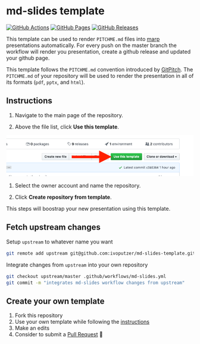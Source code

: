 # md-slides template

[![GitHub Actions][gh_actions_badge]](/actions)
[![GitHub Pages][gh_pages_badge]](/deployments)
[![GitHub Releases][gh_releases_badge]][gh_releases]

This template can be used to render `PITCHME.md` files into [marp](https://marp.app) presentations automatically. For every push on the master branch the workflow will render you presentation, create a github release and updated your github page.

This template follows the `PITCHME.md` convention introduced by [GitPitch](https://gitpitch.com/docs/getting-started/pitchme/). The `PITCHME.md` of your repository will be used to render the presentation in all of its formats (`pdf`, `pptx`, and `html`).

## Instructions
1. Navigate to the main page of the repository.

2. Above the file list, click **Use this template**.

![](data/use-this-template.png)

1. Select the owner account and name the repository.

2. Click **Create repository from template**.

This steps will boostrap your new presentation using this template.

## Fetch upstream changes
Setup `upstream` to whatever name you want
```sh
git remote add upstream git@github.com:ivoputzer/md-slides-template.git
```

Integrate changes from `upstream` into your own repository
```sh
git checkout upstream/master .github/workflows/md-slides.yml
git commit -m "integrates md-slides workflow changes from upstream"
```

## Create your own template
1. Fork this repository
2. Use your own template while following the [instructions](#Instructions)
3. Make an edits
4. Consider to submit a [Pull Request](https://help.github.com/en/github/collaborating-with-issues-and-pull-requests/about-pull-requests#about-pull-requests) 🎉


[gh_actions_badge]: https://img.shields.io/github/workflow/status/ivoputzer/md-slides-template/markdown%20slides/master?style=for-the-badge&logo=github

[gh_pages]: https://github.com/ivoputzer/md-slides-template
[gh_pages_badge]: https://img.shields.io/static/v1?style=for-the-badge&label=page&message=online&color=success&logo=github

[gh_releases]: https://github.com/ivoputzer/md-slides-template/releases
[gh_releases_badge]: https://img.shields.io/github/v/release/ivoputzer/md-slides-template?style=for-the-badge&logo=github
